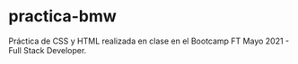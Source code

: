 # practica-bmw
Práctica de CSS y HTML realizada en clase en el Bootcamp FT Mayo 2021 - Full Stack Developer.
